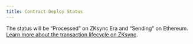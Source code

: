```yaml
---
title: Contract Deploy Status
---
```


The status will be “Processed” on ZKsync Era and “Sending” on Ethereum. [Learn more about the transaction lifecycle on ZKsync](/zksync-protocol/rollup/transaction-lifecycle).
